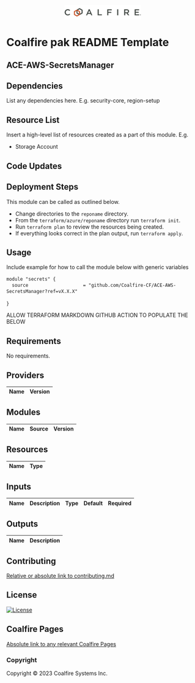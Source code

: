 <div align="center">
<img src="coalfire_logo.png" width="200">

</div>

# Coalfire pak README Template

## ACE-AWS-SecretsManager

## Dependencies

List any dependencies here. E.g. security-core, region-setup

## Resource List

Insert a high-level list of resources created as a part of this module. E.g.

- Storage Account

## Code Updates

## Deployment Steps

This module can be called as outlined below.

- Change directories to the `reponame` directory.
- From the `terraform/azure/reponame` directory run `terraform init`.
- Run `terraform plan` to review the resources being created.
- If everything looks correct in the plan output, run `terraform apply`.

## Usage

Include example for how to call the module below with generic variables

```hcl
module "secrets" {
  source                    = "github.com/Coalfire-CF/ACE-AWS-SecretsManager?ref=vX.X.X"
  
}
```

<!-- BEGIN_TF_DOCS -->

ALLOW TERRAFORM MARKDOWN GITHUB ACTION TO POPULATE THE BELOW

## Requirements

No requirements.

## Providers

| Name | Version |
|------|---------|

## Modules

| Name | Source | Version |
|------|--------|---------|

## Resources

| Name | Type |
|------|------|

## Inputs

| Name | Description | Type | Default | Required |
|------|-------------|------|---------|:--------:|

## Outputs

| Name | Description |
|------|-------------|

<!-- END_TF_DOCS -->

## Contributing

[Relative or absolute link to contributing.md](CONTRIBUTING.md)


## License

[![License](https://img.shields.io/badge/license-MIT-blue.svg)](https://opensource.org/license/mit/)


## Coalfire Pages

[Absolute link to any relevant Coalfire Pages](https://coalfire.com/)

### Copyright

Copyright © 2023 Coalfire Systems Inc.
